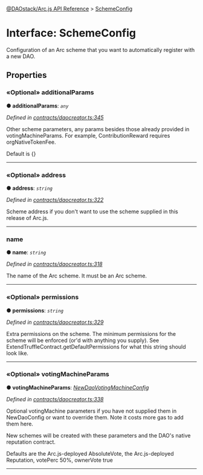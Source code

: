 [@DAOstack/Arc.js API Reference](../README.md) > [SchemeConfig](../interfaces/schemeconfig.md)



# Interface: SchemeConfig


Configuration of an Arc scheme that you want to automatically register with a new DAO.


## Properties
<a id="additionalparams"></a>

### «Optional» additionalParams

**●  additionalParams**:  *`any`* 

*Defined in [contracts/daocreator.ts:345](https://github.com/daostack/arc.js/blob/6909d59/lib/contracts/daocreator.ts#L345)*



Other scheme parameters, any params besides those already provided in votingMachineParams. For example, ContributionReward requires orgNativeTokenFee.

Default is {}




___

<a id="address"></a>

### «Optional» address

**●  address**:  *`string`* 

*Defined in [contracts/daocreator.ts:322](https://github.com/daostack/arc.js/blob/6909d59/lib/contracts/daocreator.ts#L322)*



Scheme address if you don't want to use the scheme supplied in this release of Arc.js.




___

<a id="name"></a>

###  name

**●  name**:  *`string`* 

*Defined in [contracts/daocreator.ts:318](https://github.com/daostack/arc.js/blob/6909d59/lib/contracts/daocreator.ts#L318)*



The name of the Arc scheme. It must be an Arc scheme.




___

<a id="permissions"></a>

### «Optional» permissions

**●  permissions**:  *`string`* 

*Defined in [contracts/daocreator.ts:329](https://github.com/daostack/arc.js/blob/6909d59/lib/contracts/daocreator.ts#L329)*



Extra permissions on the scheme. The minimum permissions for the scheme will be enforced (or'd with anything you supply). See ExtendTruffleContract.getDefaultPermissions for what this string should look like.




___

<a id="votingmachineparams"></a>

### «Optional» votingMachineParams

**●  votingMachineParams**:  *[NewDaoVotingMachineConfig](newdaovotingmachineconfig.md)* 

*Defined in [contracts/daocreator.ts:338](https://github.com/daostack/arc.js/blob/6909d59/lib/contracts/daocreator.ts#L338)*



Optional votingMachine parameters if you have not supplied them in NewDaoConfig or want to override them. Note it costs more gas to add them here.

New schemes will be created with these parameters and the DAO's native reputation contract.

Defaults are the Arc.js-deployed AbsoluteVote, the Arc.js-deployed Reputation, votePerc 50%, ownerVote true




___


